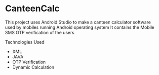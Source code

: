 # CanteenCalc
This project uses Android Studio to make a canteen calculator software used by mobiles running Android operating system
It contains the Mobile SMS OTP verification of the users.
   
Technologies Used
- XML
- JAVA
- OTP Verification
- Dynamic Calculation
   
